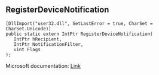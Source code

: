 ## RegisterDeviceNotification

```
[DllImport("user32.dll", SetLastError = true, CharSet = CharSet.Unicode)]
public static extern IntPtr RegisterDeviceNotification(
   IntPtr hRecipient,
   IntPtr NotificationFilter,
   uint Flags
);
```

Microsoft documentation: [Link](https://docs.microsoft.com/en-us/windows/win32/api/winuser/nf-winuser-registerdevicenotificationw)
